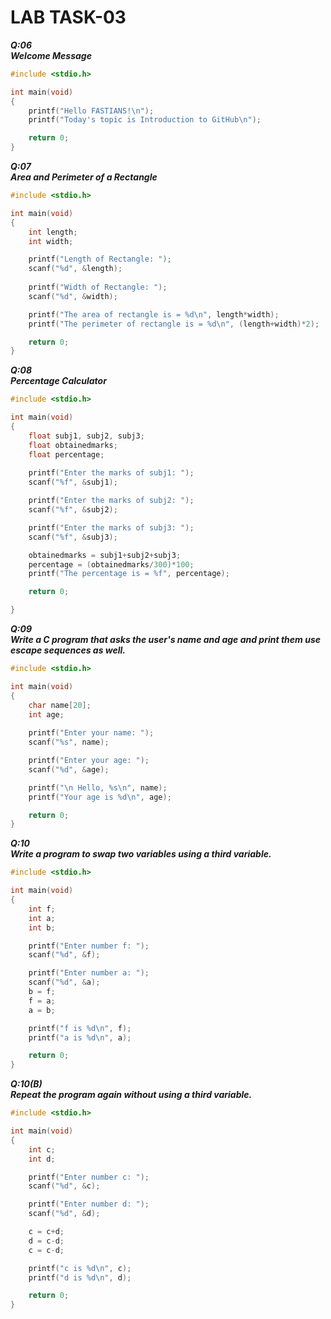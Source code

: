 # LAB TASK-03

***Q:06\
Welcome Message***
```c
#include <stdio.h>

int main(void)
{
    printf("Hello FASTIANS!\n");
    printf("Today's topic is Introduction to GitHub\n");

    return 0;
}
```

***Q:07\
Area and Perimeter of a Rectangle***

```c
#include <stdio.h>

int main(void)
{
    int length;
    int width;

    printf("Length of Rectangle: ");
    scanf("%d", &length);
    
    printf("Width of Rectangle: ");
    scanf("%d", &width);

    printf("The area of rectangle is = %d\n", length*width);
    printf("The perimeter of rectangle is = %d\n", (length+width)*2);

    return 0;
}
```

***Q:08\
Percentage Calculator***

```c
#include <stdio.h>

int main(void)
{
    float subj1, subj2, subj3;
    float obtainedmarks;
    float percentage;
    
    printf("Enter the marks of subj1: ");
    scanf("%f", &subj1);

    printf("Enter the marks of subj2: ");
    scanf("%f", &subj2);

    printf("Enter the marks of subj3: ");
    scanf("%f", &subj3);

    obtainedmarks = subj1+subj2+subj3;
    percentage = (obtainedmarks/300)*100;
    printf("The percentage is = %f", percentage);

    return 0;

}
```

***Q:09\
Write a C program that asks the user's name and age and print them use escape sequences as well.***

```c
#include <stdio.h>

int main(void)
{
    char name[20];
    int age;
    
    printf("Enter your name: ");
    scanf("%s", name);

    printf("Enter your age: ");
    scanf("%d", &age);

    printf("\n Hello, %s\n", name);
    printf("Your age is %d\n", age);

    return 0;
}
```

***Q:10\
Write a program to swap two variables using a third variable.***

```c
#include <stdio.h>

int main(void)
{
    int f;
    int a;
    int b;

    printf("Enter number f: ");
    scanf("%d", &f);

    printf("Enter number a: ");
    scanf("%d", &a);
    b = f;
    f = a;
    a = b;

    printf("f is %d\n", f);
    printf("a is %d\n", a);

    return 0;
}
```

***Q:10(B)\
Repeat the program again without using a third variable.***

```c
#include <stdio.h>

int main(void)
{
    int c;
    int d;

    printf("Enter number c: ");
    scanf("%d", &c);

    printf("Enter number d: ");
    scanf("%d", &d);

    c = c+d;
    d = c-d;
    c = c-d;

    printf("c is %d\n", c);
    printf("d is %d\n", d);

    return 0;
}
```

